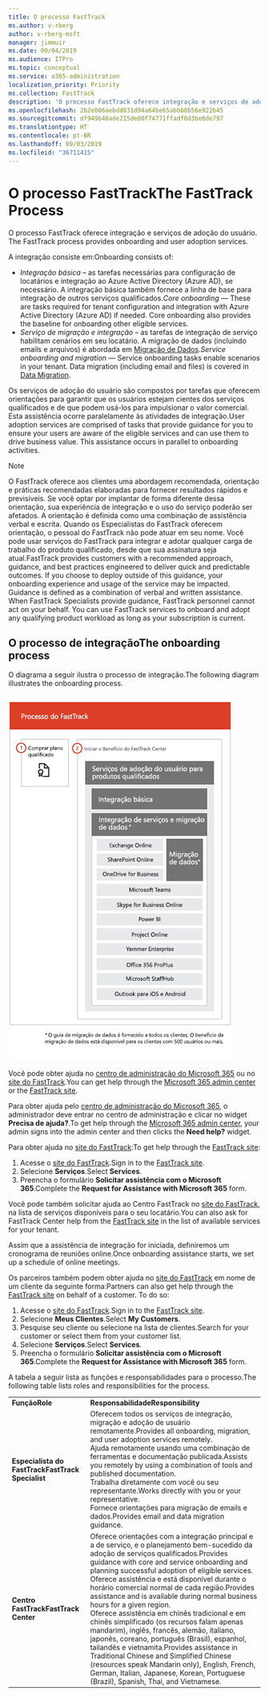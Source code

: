 ```yaml
---
title: O processo FastTrack
ms.author: v-rberg
author: v-rberg-msft
manager: jimmuir
ms.date: 09/04/2019
ms.audience: ITPro
ms.topic: conceptual
ms.service: o365-administration
localization_priority: Priority
ms.collection: FastTrack
description: 'O processo FastTrack oferece integração e serviços de adoção do usuário. '
ms.openlocfilehash: 2b2e806aebdd831d94a64be65abbb0b56e922b45
ms.sourcegitcommit: df949b40ade215de00f74771ffadf0d3be0de797
ms.translationtype: HT
ms.contentlocale: pt-BR
ms.lasthandoff: 09/03/2019
ms.locfileid: "36711415"
---
```

# <a name="the-fasttrack-process"></a><span data-ttu-id="d8049-103">O processo FastTrack</span><span class="sxs-lookup"><span data-stu-id="d8049-103">The FastTrack Process</span></span>

<span data-ttu-id="d8049-104">O processo FastTrack oferece integração e serviços de adoção do usuário. </span><span class="sxs-lookup"><span data-stu-id="d8049-104">The FastTrack process provides onboarding and user adoption services.</span></span> 
  
<span data-ttu-id="d8049-105">A integração consiste em:</span><span class="sxs-lookup"><span data-stu-id="d8049-105">Onboarding consists of:</span></span>
  
- <span data-ttu-id="d8049-p101">*Integração básica* – as tarefas necessárias para configuração de locatários e integração ao Azure Active Directory (Azure AD), se necessário. A integração básica também fornece a linha de base para integração de outros serviços qualificados.</span><span class="sxs-lookup"><span data-stu-id="d8049-p101">*Core onboarding* — These are tasks required for tenant configuration and integration with Azure Active Directory (Azure AD) if needed. Core onboarding also provides the baseline for onboarding other eligible services.</span></span> 
- <span data-ttu-id="d8049-p102">*Serviço de migração e integração* – as tarefas de integração de serviço habilitam cenários em seu locatário. A migração de dados (incluindo emails e arquivos) é abordada em [Migração de Dados](O365-data-migration.md).</span><span class="sxs-lookup"><span data-stu-id="d8049-p102">*Service onboarding and migration* — Service onboarding tasks enable scenarios in your tenant. Data migration (including email and files) is covered in [Data Migration](O365-data-migration.md).</span></span> 
    
<span data-ttu-id="d8049-p103">Os serviços de adoção do usuário são compostos por tarefas que oferecem orientações para garantir que os usuários estejam cientes dos serviços qualificados e de que podem usá-los para impulsionar o valor comercial. Esta assistência ocorre paralelamente às atividades de integração.</span><span class="sxs-lookup"><span data-stu-id="d8049-p103">User adoption services are comprised of tasks that provide guidance for you to ensure your users are aware of the eligible services and can use them to drive business value. This assistance occurs in parallel to onboarding activities.</span></span>
  
> [!NOTE]
> <span data-ttu-id="d8049-p104">O FastTrack oferece aos clientes uma abordagem recomendada, orientação e práticas recomendadas elaboradas para fornecer resultados rápidos e previsíveis. Se você optar por implantar de forma diferente dessa orientação, sua experiência de integração e o uso do serviço poderão ser afetados. A orientação é definida como uma combinação de assistência verbal e escrita. Quando os Especialistas do FastTrack oferecem orientação, o pessoal do FastTrack não pode atuar em seu nome. Você pode usar serviços do FastTrack para integrar e adotar qualquer carga de trabalho do produto qualificado, desde que sua assinatura seja atual.</span><span class="sxs-lookup"><span data-stu-id="d8049-p104">FastTrack provides customers with a recommended approach, guidance, and best practices engineered to deliver quick and predictable outcomes. If you choose to deploy outside of this guidance, your onboarding experience and usage of the service may be impacted. Guidance is defined as a combination of verbal and written assistance. When FastTrack Specialists provide guidance, FastTrack personnel cannot act on your behalf. You can use FastTrack services to onboard and adopt any qualifying product workload as long as your subscription is current.</span></span> 
  
## <a name="the-onboarding-process"></a><span data-ttu-id="d8049-117">O processo de integração</span><span class="sxs-lookup"><span data-stu-id="d8049-117">The onboarding process</span></span>

<span data-ttu-id="d8049-118">O diagrama a seguir ilustra o processo de integração.</span><span class="sxs-lookup"><span data-stu-id="d8049-118">The following diagram illustrates the onboarding process.</span></span>
  
![Linha do tempo para uso do benefício de Integração](media/O365-Onboarding-Timeline.png)
  
<span data-ttu-id="d8049-120">Você pode obter ajuda no [centro de administração do Microsoft 365](https://go.microsoft.com/fwlink/?linkid=2032704) ou no [site do FastTrack](https://go.microsoft.com/fwlink/?linkid=780698).</span><span class="sxs-lookup"><span data-stu-id="d8049-120">You can get help through the [Microsoft 365 admin center](https://go.microsoft.com/fwlink/?linkid=2032704) or the [FastTrack site](https://go.microsoft.com/fwlink/?linkid=780698).</span></span> 

<span data-ttu-id="d8049-121">Para obter ajuda pelo [centro de administração do Microsoft 365](https://go.microsoft.com/fwlink/?linkid=2032704), o administrador deve entrar no centro de administração e clicar no widget **Precisa de ajuda?**.</span><span class="sxs-lookup"><span data-stu-id="d8049-121">To get help through the [Microsoft 365 admin center](https://go.microsoft.com/fwlink/?linkid=2032704), your admin signs into the admin center and then clicks the **Need help?** widget.</span></span> 

<span data-ttu-id="d8049-122">Para obter ajuda no [site do FastTrack](https://go.microsoft.com/fwlink/?linkid=780698):</span><span class="sxs-lookup"><span data-stu-id="d8049-122">To get help through the [FastTrack site](https://go.microsoft.com/fwlink/?linkid=780698):</span></span> 
1.  <span data-ttu-id="d8049-123">Acesse o [site do FastTrack](https://go.microsoft.com/fwlink/?linkid=780698).</span><span class="sxs-lookup"><span data-stu-id="d8049-123">Sign in to the [FastTrack site](https://go.microsoft.com/fwlink/?linkid=780698).</span></span> 
2.  <span data-ttu-id="d8049-124">Selecione **Serviços**.</span><span class="sxs-lookup"><span data-stu-id="d8049-124">Select **Services**.</span></span>
3.  <span data-ttu-id="d8049-125">Preencha o formulário **Solicitar assistência com o Microsoft 365**.</span><span class="sxs-lookup"><span data-stu-id="d8049-125">Complete the **Request for Assistance with Microsoft 365** form.</span></span> 
  
 <span data-ttu-id="d8049-126">Você pode também solicitar ajuda ao Centro FastTrack no [site do FastTrack](https://go.microsoft.com/fwlink/?linkid=780698), na lista de serviços disponíveis para o seu locatário.</span><span class="sxs-lookup"><span data-stu-id="d8049-126">You can also ask for FastTrack Center help from the [FastTrack site](https://go.microsoft.com/fwlink/?linkid=780698) in the list of available services for your tenant.</span></span> 
    
 <span data-ttu-id="d8049-127">Assim que a assistência de integração for iniciada, definiremos um cronograma de reuniões online.</span><span class="sxs-lookup"><span data-stu-id="d8049-127">Once onboarding assistance starts, we set up a schedule of online meetings.</span></span>
    
<span data-ttu-id="d8049-p105">Os parceiros também podem obter ajuda no [site do FastTrack](https://go.microsoft.com/fwlink/?linkid=780698) em nome de um cliente da seguinte forma:</span><span class="sxs-lookup"><span data-stu-id="d8049-p105">Partners can also get help through the [FastTrack site](https://go.microsoft.com/fwlink/?linkid=780698) on behalf of a customer. To do so:</span></span>
1.  <span data-ttu-id="d8049-130">Acesse o [site do FastTrack](https://go.microsoft.com/fwlink/?linkid=780698).</span><span class="sxs-lookup"><span data-stu-id="d8049-130">Sign in to the [FastTrack site](https://go.microsoft.com/fwlink/?linkid=780698).</span></span> 
2.  <span data-ttu-id="d8049-131">Selecione **Meus Clientes**.</span><span class="sxs-lookup"><span data-stu-id="d8049-131">Select **My Customers**.</span></span>
3.  <span data-ttu-id="d8049-132">Pesquise seu cliente ou selecione na lista de clientes.</span><span class="sxs-lookup"><span data-stu-id="d8049-132">Search for your customer or select them from your customer list.</span></span>
4.  <span data-ttu-id="d8049-133">Selecione **Serviços**.</span><span class="sxs-lookup"><span data-stu-id="d8049-133">Select **Services**.</span></span>
5.  <span data-ttu-id="d8049-134">Preencha o formulário **Solicitar assistência com o Microsoft 365**.</span><span class="sxs-lookup"><span data-stu-id="d8049-134">Complete the **Request for Assistance with Microsoft 365** form.</span></span> 

<span data-ttu-id="d8049-135">A tabela a seguir lista as funções e responsabilidades para o processo.</span><span class="sxs-lookup"><span data-stu-id="d8049-135">The following table lists roles and responsibilities for the process.</span></span>
    
|||
|:-----|:-----|
|<span data-ttu-id="d8049-136">**Função**</span><span class="sxs-lookup"><span data-stu-id="d8049-136">**Role**</span></span> <br/> |<span data-ttu-id="d8049-137">**Responsabilidade**</span><span class="sxs-lookup"><span data-stu-id="d8049-137">**Responsibility**</span></span> <br/> |
|<span data-ttu-id="d8049-138">**Especialista do FastTrack**</span><span class="sxs-lookup"><span data-stu-id="d8049-138">**FastTrack Specialist**</span></span> <br/> |<span data-ttu-id="d8049-139">Oferecem todos os serviços de integração, migração e adoção de usuário remotamente.</span><span class="sxs-lookup"><span data-stu-id="d8049-139">Provides all onboarding, migration, and user adoption services remotely.</span></span>  <br/> <span data-ttu-id="d8049-140">Ajuda remotamente usando uma combinação de ferramentas e documentação publicada.</span><span class="sxs-lookup"><span data-stu-id="d8049-140">Assists you remotely by using a combination of tools and published documentation.</span></span> <br/> <span data-ttu-id="d8049-141">Trabalha diretamente com você ou seu representante.</span><span class="sxs-lookup"><span data-stu-id="d8049-141">Works directly with you or your representative.</span></span> <br/> <span data-ttu-id="d8049-142">Fornece orientações para migração de emails e dados.</span><span class="sxs-lookup"><span data-stu-id="d8049-142">Provides email and data migration guidance.</span></span>|
|<span data-ttu-id="d8049-143">**Centro FastTrack**</span><span class="sxs-lookup"><span data-stu-id="d8049-143">**FastTrack Center**</span></span>  <br/> |<span data-ttu-id="d8049-144">Oferece orientações com a integração principal e a de serviço, e o planejamento bem-sucedido da adoção de serviços qualificados.</span><span class="sxs-lookup"><span data-stu-id="d8049-144">Provides guidance with core and service onboarding and planning successful adoption of eligible services.</span></span>  <br/> <span data-ttu-id="d8049-145">Oferece assistência e está disponível durante o horário comercial normal de cada região.</span><span class="sxs-lookup"><span data-stu-id="d8049-145">Provides assistance and is available during normal business hours for a given region.</span></span> <br/> <span data-ttu-id="d8049-146">Oferece assistência em chinês tradicional e em chinês simplificado (os recursos falam apenas mandarim), inglês, francês, alemão, italiano, japonês, coreano, português (Brasil), espanhol, tailandês e vietnamita.</span><span class="sxs-lookup"><span data-stu-id="d8049-146">Provides assistance in Traditional Chinese and Simplified Chinese (resources speak Mandarin only), English, French, German, Italian, Japanese, Korean, Portuguese (Brazil), Spanish, Thai, and Vietnamese.</span></span>|


  

